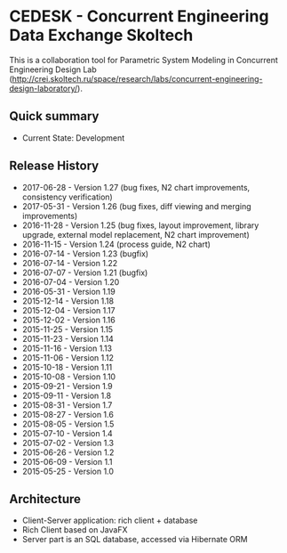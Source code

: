 # CEDESK - Concurrent Engineering Data Exchange Skoltech #

This is a collaboration tool for Parametric System Modeling in Concurrent Engineering Design Lab
(http://crei.skoltech.ru/space/research/labs/concurrent-engineering-design-laboratory/).

## Quick summary ##
* Current State: Development

## Release History ##
* 2017-06-28 - Version 1.27 (bug fixes, N2 chart improvements, consistency verification)
* 2017-05-31 - Version 1.26 (bug fixes, diff viewing and merging improvements)
* 2016-11-28 - Version 1.25 (bug fixes, layout improvement, library upgrade, external model replacement, N2 chart improvement)
* 2016-11-15 - Version 1.24 (process guide, N2 chart)
* 2016-07-14 - Version 1.23 (bugfix)
* 2016-07-14 - Version 1.22
* 2016-07-07 - Version 1.21 (bugfix)
* 2016-07-04 - Version 1.20
* 2016-05-31 - Version 1.19
* 2015-12-14 - Version 1.18
* 2015-12-04 - Version 1.17
* 2015-12-02 - Version 1.16
* 2015-11-25 - Version 1.15
* 2015-11-23 - Version 1.14
* 2015-11-16 - Version 1.13
* 2015-11-06 - Version 1.12
* 2015-10-18 - Version 1.11
* 2015-10-08 - Version 1.10
* 2015-09-21 - Version 1.9
* 2015-09-11 - Version 1.8
* 2015-08-31 - Version 1.7
* 2015-08-27 - Version 1.6
* 2015-08-05 - Version 1.5
* 2015-07-10 - Version 1.4
* 2015-07-02 - Version 1.3
* 2015-06-26 - Version 1.2
* 2015-06-09 - Version 1.1
* 2015-05-25 - Version 1.0

## Architecture ##

* Client-Server application: rich client + database
* Rich Client based on JavaFX
* Server part is an SQL database, accessed via Hibernate ORM